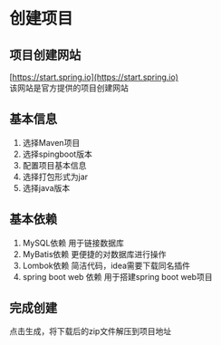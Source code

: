 # 创建项目

## 项目创建网站

[https://start.spring.io](https://start.spring.io)  
该网站是官方提供的项目创建网站

## 基本信息

1. 选择Maven项目
2. 选择spingboot版本
3. 配置项目基本信息
4. 选择打包形式为jar
5. 选择java版本

## 基本依赖

1. MySQL依赖
  用于链接数据库
2. MyBatis依赖
  更便捷的对数据库进行操作
3. Lombok依赖
  简洁代码，idea需要下载同名插件
4. spring boot web 依赖
  用于搭建spring boot web项目

## 完成创建

点击生成，将下载后的zip文件解压到项目地址
